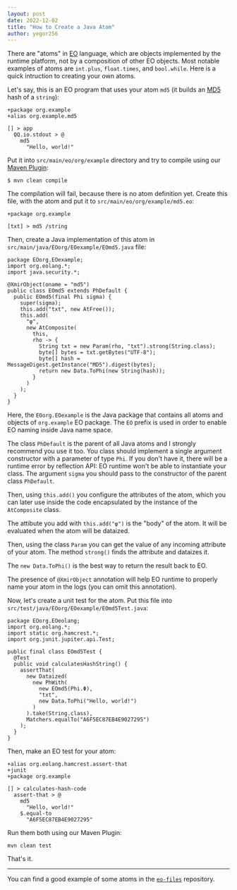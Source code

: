```yaml
---
layout: post
date: 2022-12-02
title: "How to Create a Java Atom"
author: yegor256
---
```


There are "atoms" in [EO](https://www.eolang.org) language, which are objects implemented by
the runtime platform, not by a composition of other EO objects. Most
notable examples of atoms are `int.plus`, `float.times`, and
`bool.while`. Here is a quick intruction to creating your own
atoms.

<!--more-->

Let's say, this is an EO program that uses your atom `md5` (it
builds an [MD5](https://en.wikipedia.org/wiki/MD5) hash of a `string`):

```
+package org.example
+alias org.example.md5

[] > app
  QQ.io.stdout > @
    md5
      "Hello, world!"
```

Put it into `src/main/eo/org/example` directory and try to compile
using our [Maven Plugin](https://github.com/objectionary/eo/tree/master/eo-maven-plugin):

```
$ mvn clean compile
```

The compilation will fail, because there is no atom definition yet.
Create this file, with the atom and put it to `src/main/eo/org/example/md5.eo`:

```
+package org.example

[txt] > md5 /string
```

Then, create a Java implementation of this atom in
`src/main/java/EOorg/EOexample/EOmd5.java` file:

```
package EOorg.EOexample;
import org.eolang.*;
import java.security.*;

@XmirObject(oname = "md5")
public class EOmd5 extends PhDefault {
  public EOmd5(final Phi sigma) {
    super(sigma);
    this.add("txt", new AtFree());
    this.add(
      "φ",
      new AtComposite(
        this,
        rho -> {
          String txt = new Param(rho, "txt").strong(String.class);
          byte[] bytes = txt.getBytes("UTF-8");
          byte[] hash = MessageDigest.getInstance("MD5").digest(bytes);
          return new Data.ToPhi(new String(hash));
        }
      )
    );
  }
}
```

Here, the `EOorg.EOexample` is the Java package that contains
all atoms and objects of `org.example` EO package. The `EO` prefix
is used in order to enable EO naming inside Java name space.

The class `PhDefault` is the parent of all Java atoms and I strongly
recommend you use it too. You class should implement a single argument
constructor with a parameter of type `Phi`. If you don't have it,
there will be a runtime error by reflection API: EO runtime won't
be able to instantiate your class. The argument `sigma` you should pass
to the constructor of the parent class `PhDefault`.

Then, using `this.add()` you configure the attributes of the atom,
which you can later use inside the code encapsulated by the instance of the `AtComposite`
class.

The attibute you add with `this.add("φ")` is the "body" of the atom.
It will be evaluated when the atom will be dataized.

Then, using the class `Param` you can get the value of any incoming attribute
of your atom. The method `strong()` finds the attribute and dataizes it.

The `new Data.ToPhi()` is the best way to return the result back to EO.

The presence of `@XmirObject` annotation will help EO runtime to properly
name your atom in the logs (you can omit this annotation).

Now, let's create a unit test for the atom. Put this file
into `src/test/java/EOorg/EOexample/EOmd5Test.java`:

```
package EOorg.EOeolang;
import org.eolang.*;
import static org.hamcrest.*;
import org.junit.jupiter.api.Test;

public final class EOmd5Test {
  @Test
  public void calculatesHashString() {
    assertThat(
      new Dataized(
        new PhWith(
          new EOmd5(Phi.Φ),
          "txt",
          new Data.ToPhi("Hello, world!")
        )
      ).take(String.class),
      Matchers.equalTo("A6F5EC87EB4E9027295")
    );
  }
}
```

Then, make an EO test for your atom:

```
+alias org.eolang.hamcrest.assert-that
+junit
+package org.example

[] > calculates-hash-code
  assert-that > @
    md5
      "Hello, world!"
    $.equal-to
      "A6F5EC87EB4E9027295"
```

Run them both using our Maven Plugin:

```
mvn clean test
```

That's it.

<hr/>

You can find a good example of some atoms in the
[`eo-files`](https://github.com/objectionary/eo-files) repository.



